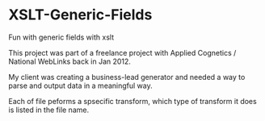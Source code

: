 XSLT-Generic-Fields
===================

Fun with generic fields with xslt


This project was part of a freelance project with Applied Cognetics / National WebLinks back in Jan 2012.

My client was creating a business-lead generator and needed a way to parse and output data in a meaningful way.

Each of file peforms a spsecific transform, which type of transform it does is listed in the file name.  

